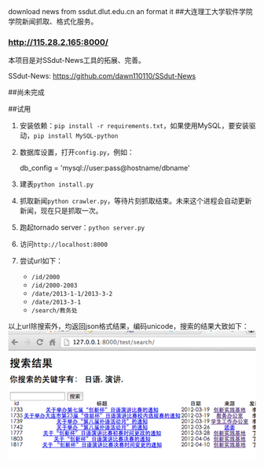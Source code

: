 download news from ssdut.dlut.edu.cn an format it
##大连理工大学软件学院学院新闻抓取、格式化服务。
### http://115.28.2.165:8000/


本项目是对SSdut-News工具的拓展、完善。

SSdut-News: https://github.com/dawn110110/SSdut-News

##尚未完成

##试用

1. 安装依赖：`pip install -r requirements.txt`，如果使用MySQL，要安装驱动，`pip install MySQL-python`
2. 数据库设置，打开`config.py`，例如：

    db_config = 'mysql://user:pass@hostname/dbname'

3. 建表`python install.py`
4. 抓取新闻`python crawler.py`，等待片刻抓取结束。未来这个进程会自动更新新闻，现在只是抓取一次。
5. 跑起tornado server：`python server.py`
6. 访问`http://localhost:8000`
7. 尝试url如下：
    - `/id/2000`
    - `/id/2000-2003`
    - `/date/2013-1-1/2013-3-2`
    - `/date/2013-3-1`
    - `/search/教务处`

以上url除搜索外，均返回json格式结果，编码unicode，搜索的结果大致如下：
![image](static/example.png)

